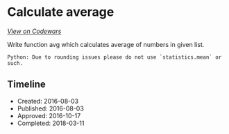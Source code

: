 # Calculate average 
[*View on Codewars*](https://www.codewars.com/kata/calculate-average)

Write function avg which calculates average of numbers in given list.

```if:python
Python: Due to rounding issues please do not use `statistics.mean` or such.
```

## Timeline
- Created: 2016-08-03
- Published: 2016-08-03
- Approved: 2016-10-17
- Completed: 2018-03-11